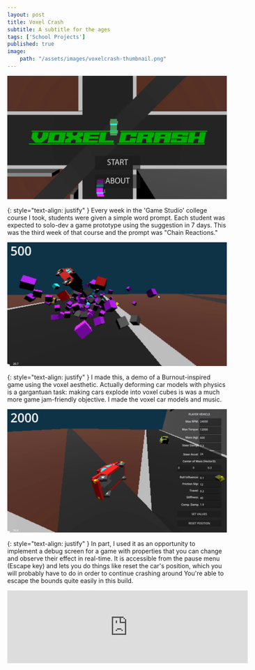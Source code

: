 ```yaml
---
layout: post
title: Voxel Crash
subtitle: A subtitle for the ages
tags: ['School Projects']
published: true
image: 
    path: "/assets/images/voxelcrash-thumbnail.png"
---
```


![Voxel Crash](assets/images/crash-1.png "Voxel Crash")

{: style="text-align: justify" }
Every week in the 'Game Studio' college course I took, students were given a simple word prompt. Each student was expected to solo-dev a game prototype using the suggestion in 7 days. This was the third week of that course and the prompt was "Chain Reactions."

![Voxel Crash](assets/images/crash-2.png "Voxel Crash")

{: style="text-align: justify" }
I made this, a demo of a Burnout-inspired game using the voxel aesthetic. Actually deforming car models with physics is a gargantuan task: making cars explode into voxel cubes is was a much more game jam-friendly objective. I made the voxel car models and music.

![Voxel Crash](assets/images/crash-3.png "Voxel Crash")

{: style="text-align: justify" }
In part, I used it as an opportunity to implement a debug screen for a game with properties that you can change and observe their effect in real-time. It is accessible from the pause menu (Escape key) and lets you do things like reset the car's position, which you will probably have to do in order to continue crashing around You're able to escape the bounds quite easily in this build.

<center><iframe frameborder="0" src="https://itch.io/embed/2671510" width="552" height="167"><a href="https://kieronhiggs.itch.io/voxel-crash">Voxel Crash by kieronhiggs</a></iframe></center>